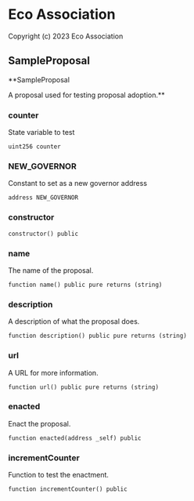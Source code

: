 # Eco Association

Copyright (c) 2023 Eco Association

## SampleProposal

**SampleProposal

A proposal used for testing proposal adoption.**

### counter

State variable to test

  ```solidity
  uint256 counter
  ```

### NEW_GOVERNOR

Constant to set as a new governor address

  ```solidity
  address NEW_GOVERNOR
  ```

### constructor

  ```solidity
  constructor() public
  ```

### name

The name of the proposal.

  ```solidity
  function name() public pure returns (string)
  ```

### description

A description of what the proposal does.

  ```solidity
  function description() public pure returns (string)
  ```

### url

A URL for more information.

  ```solidity
  function url() public pure returns (string)
  ```

### enacted

Enact the proposal.

  ```solidity
  function enacted(address _self) public
  ```

### incrementCounter

Function to test the enactment.

  ```solidity
  function incrementCounter() public
  ```

